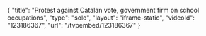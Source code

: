 {
    "title": "Protest against Catalan vote, government firm on school occupations",
    "type": "solo",
    "layout": "iframe-static",
    "videoId": "123186367",
    "url": "\/tvpembed\/123186367"
}